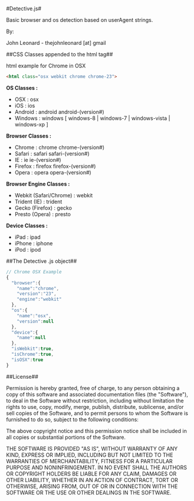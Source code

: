#Detective.js#

Basic browser and os detection based on userAgent strings.

By:

John Leonard - thejohnleonard [at] gmail

##CSS Classes appended to the html tag##

html example for Chrome in OSX
```html
<html class="osx webkit chrome chrome-23">
```
**OS Classes :**

* OSX : osx
* iOS : ios
* Android : android android-(version#)
* Windows : windows [ windows-8 | windows-7 | windows-vista | windows-xp ]

**Browser Classes :**

* Chrome : chrome chrome-(version#)
* Safari : safari safari-(version#)
* IE : ie ie-(version#)
* Firefox : firefox firefox-(version#)
* Opera : opera opera-(version#)

**Browser Engine Classes :**

* Webkit (Safari/Chrome) : webkit
* Trident (IE) : trident
* Gecko (Firefox) : gecko
* Presto (Opera) : presto

**Device Classes :**

* iPad : ipad
* iPhone : iphone
* iPod : ipod

##The Detective .js object##

```js
// Chrome OSX Example
{
  "browser":{
    "name":"chrome",
    "version":"23",
    "engine":"webkit"
  },
  "os":{
    "name":"osx",
    "version":null
  },
  "device":{
    "name":null
  },
  "isWebkit":true,
  "isChrome":true,
  "isOSX":true
}
``` 

##License##

Permission is hereby granted, free of charge, to any person obtaining a copy of this software and associated documentation files (the "Software"), to deal in the Software without restriction, including without limitation the rights to use, copy, modify, merge, publish, distribute, sublicense, and/or sell copies of the Software, and to permit persons to whom the Software is furnished to do so, subject to the following conditions:

The above copyright notice and this permission notice shall be included in all copies or substantial portions of the Software.
 
THE SOFTWARE IS PROVIDED "AS IS", WITHOUT WARRANTY OF ANY KIND, EXPRESS OR IMPLIED, INCLUDING BUT NOT LIMITED TO THE WARRANTIES OF MERCHANTABILITY, FITNESS FOR A PARTICULAR PURPOSE AND NONINFRINGEMENT. IN NO EVENT SHALL THE AUTHORS OR COPYRIGHT HOLDERS BE LIABLE FOR ANY CLAIM, DAMAGES OR OTHER LIABILITY, WHETHER IN AN ACTION OF CONTRACT, TORT OR OTHERWISE, ARISING FROM, OUT OF OR IN CONNECTION WITH THE SOFTWARE OR THE USE OR OTHER DEALINGS IN THE SOFTWARE.

